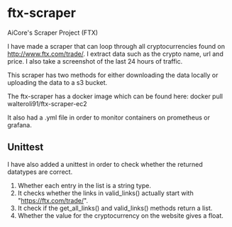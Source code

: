 # ftx-scraper
AiCore's Scraper Project (FTX)

I have made a scraper that can loop through all cryptocurrencies found on http://www.ftx.com/trade/.
I extract data such as the crypto name, url and price. I also take a screenshot of the last 24 hours of traffic.

This scraper has two methods for either downloading the data locally or uploading the data to a s3 bucket.

The ftx-scraper has a docker image which can be found here: docker pull walteroli91/ftx-scraper-ec2

It also had a .yml file in order to monitor containers on prometheus or grafana.

Unittest
--------

I have also added a unittest in order to check whether the returned datatypes are correct. 
1. Whether each entry in the list is a string type.
2. It checks whether the links in valid_links() actually start with "https://ftx.com/trade/". 
3. It check if the get_all_links() and valid_links() methods return a list.
4. Whether the value for the cryptocurrency on the website gives a float.





